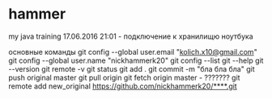 # hammer
my java training
17.06.2016 21:01 - подключение к хранилищю ноутбука

основные команды
git config --global user.email "kolich.x10@gmail.com"
git config --global user.name "nickhammerk20"
git config --list
git --help
git --version
git remote -v
git status
git add .
git commit -m "бла бла бла"
git push original master
git pull origin
git fetch origin master - ???????
git remote add new_original https://github.com/nickhammerk20/****.git

